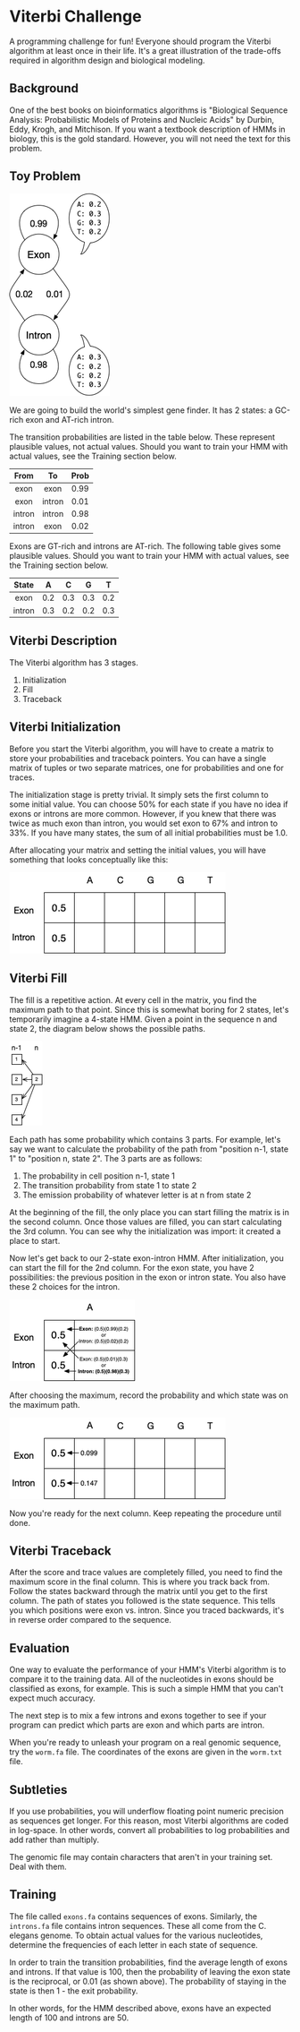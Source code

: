 Viterbi Challenge
=================

A programming challenge for fun! Everyone should program the Viterbi
algorithm at least once in their life. It's a great illustration of the
trade-offs required in algorithm design and biological modeling.

## Background ##

One of the best books on bioinformatics algorithms is "Biological
Sequence Analysis: Probabilistic Models of Proteins and Nucleic Acids"
by Durbin, Eddy, Krogh, and Mitchison. If you want a textbook
description of HMMs in biology, this is the gold standard. However, you
will not need the text for this problem.

## Toy Problem ##

![HMM](img/hmm.png)

We are going to build the world's simplest gene finder. It has 2 states:
a GC-rich exon and AT-rich intron.

The transition probabilities are listed in the table below. These
represent plausible values, not actual values. Should you want to train
your HMM with actual values, see the Training section below.

|  From  |    To  | Prob |
|:------:|:------:|:----:|
| exon   | exon   | 0.99 |
| exon   | intron | 0.01 |
| intron | intron | 0.98 |
| intron | exon   | 0.02 |


Exons are GT-rich and introns are AT-rich. The following table gives
some plausible values. Should you want to train your HMM with actual
values, see the Training section below.

|  State |  A  |  C  |  G  |  T  |
|:------:|:---:|:---:|:---:|:---:|
| exon   | 0.2 | 0.3 | 0.3 | 0.2 |
| intron | 0.3 | 0.2 | 0.2 | 0.3 |

## Viterbi Description ##

The Viterbi algorithm has 3 stages.

1. Initialization
2. Fill
3. Traceback

## Viterbi Initialization ##

Before you start the Viterbi algorithm, you will have to create a matrix
to store your probabilities and traceback pointers. You can have a
single matrix of tuples or two separate matrices, one for probabilities
and one for traces.

The initialization stage is pretty trivial. It simply sets the first
column to some initial value. You can choose 50% for each state if you
have no idea if exons or introns are more common. However, if you knew
that there was twice as much exon than intron, you would set exon to 67%
and intron to 33%. If you have many states, the sum of all initial
probabilities must be 1.0.

After allocating your matrix and setting the initial values, you will
have something that looks conceptually like this:

![Initialization](img/init.png)

## Viterbi Fill ##

The fill is a repetitive action. At every cell in the matrix, you find
the maximum path to that point. Since this is somewhat boring for 2
states, let's temporarily imagine a 4-state HMM. Given a point in the
sequence n and state 2, the diagram below shows the possible paths.

![Fill](img/max.png)

Each path has some probability which contains 3 parts. For example,
let's say we want to calculate the probability of the path from
"position n-1, state 1" to "position n, state 2". The 3 parts are as
follows:

1. The probability in cell position n-1, state 1
2. The transition probability from state 1 to state 2
3. The emission probability of whatever letter is at n from state 2

At the beginning of the fill, the only place you can start filling the
matrix is in the second column. Once those values are filled, you can
start calculating the 3rd column. You can see why the initialization was
import: it created a place to start.

Now let's get back to our 2-state exon-intron HMM. After initialization,
you can start the fill for the 2nd column. For the exon state, you have
2 possibilities: the previous position in the exon or intron state. You
also have these 2 choices for the intron.

![Fill-1](img/fill1.png)

After choosing the maximum, record the probability and which state was
on the maximum path.

![Fill-2](img/fill2.png)

Now you're ready for the next column. Keep repeating the procedure until
done.

## Viterbi Traceback ##

After the score and trace values are completely filled, you need to find
the maximum score in the final column. This is where you track back
from. Follow the states backward through the matrix until you get to the
first column. The path of states you followed is the state sequence.
This tells you which positions were exon vs. intron. Since you traced
backwards, it's in reverse order compared to the sequence.

## Evaluation ##

One way to evaluate the performance of your HMM's Viterbi algorithm is
to compare it to the training data. All of the nucleotides in exons
should be classified as exons, for example. This is such a simple HMM
that you can't expect much accuracy.

The next step is to mix a few introns and exons together to see if your
program can predict which parts are exon and which parts are intron.

When you're ready to unleash your program on a real genomic sequence,
try the `worm.fa` file. The coordinates of the exons are given in the
`worm.txt` file.

## Subtleties ##

If you use probabilities, you will underflow floating point numeric
precision as sequences get longer. For this reason, most Viterbi
algorithms are coded in log-space. In other words, convert all
probabilities to log probabilities and add rather than multiply.

The genomic file may contain characters that aren't in your training
set. Deal with them.

## Training ##

The file called `exons.fa` contains sequences of exons. Similarly, the
`introns.fa` file contains intron sequences. These all come from the C.
elegans genome. To obtain actual values for the various nucleotides,
determine the frequencies of each letter in each state of sequence.

In order to train the transition probabilities, find the average length
of exons and introns. If that value is 100, then the probability of
leaving the exon state is the reciprocal, or 0.01 (as shown above). The
probability of staying in the state is then 1 - the exit probability.

In other words, for the HMM described above, exons have an expected
length of 100 and introns are 50.
